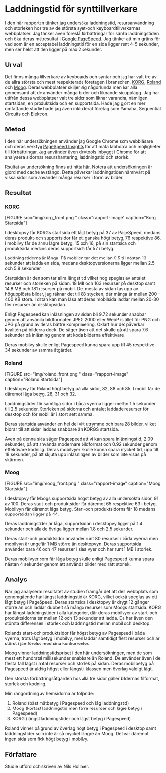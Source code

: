 ---
---
Laddningstid för synttillverkare
=========================

I den här rapporten tänker jag undersöka laddningstid, resursanvändning och storleken hos tre av de största synt-och keyboardtillverkarnas webbplatser. Jag tänker även föreslå förbättringar för sänka laddningstiden och öka deras mätresultat i [Google PageSpeed](https://developers.google.com/speed/pagespeed/insights/?hl=sv). Jag tänker att min gräns för vad som är en acceptabel laddningstid för en sida ligger runt 4-5 sekunder, men ser helst att den ligger på max 2 sekunder.

Urval
-----------------------

Det finns många tillverkare av keyboards och syntar och jag har valt tre av de allra största och mest respekterade företagen i branschen, [KORG](https://www.korg.com/us/), [Roland](https://www.roland.com/global/) och [Moog](https://www.moogmusic.com/). Deras webbplatser skiljer sig någorlunda men har alla gemensamt att de använder många bilder och liknande sidupplägg. Jag har utifrån dessa webbplatser valt tre sidor som liknar varandra, nämligen startsidan, en produktsida och en supportsida. Hade jag gjort en mer omfattande studie hade jag även inkluderat företag som Yamaha, Sequential Circuits och Elektron.

Metod
-----------------------
I den här undersökningen använder jag Google Chrome som webbläsare och deras verktyg [PageSpeed Insights](https://developers.google.com/speed/pagespeed/insights/?hl=sv) för att mäta labbdata och möjligheter till förbättringar. Jag använder även devtools inbyggt i Chrome för att analysera sidornas resurshantering, laddningstid och storlek.

Rsultat av undersökning finns att hitta [här](https://docs.google.com/spreadsheets/d/e/2PACX-1vTaJWLUTvbwsldnpnuaaUpBcoiXvKF6zqJuyXQt_3ANW4abmudo_AQj8BZQo1U-dGyv4JGZSMdsd2Lw/pubhtml?gid=0&single=true). Notera att undersökningen är gjord med cache avstängd. Detta påverkar laddningstiden nämnvärt på vissa sidor som använder många resurser i form av bilder.

Resultat
-----------------------
### KORG
[FIGURE src="img/korg_front.png " class="rapport-image" caption="Korg Startsida"]

I desktopvy får KORGs startsida ett lågt betyg på 37 av PageSpeed, medans deras produkt-och supportsidor får ett ganska högt betyg, 76 respektive 86. I mobilvy får de ännu lägre betyg, 15 och 16, på sin startsida och produktsida medans deras supportsida får 57 i betyg.

Laddningstiderna är långa. På mobilen tar det mellan 9.5 till nästan 13 sekunder att ladda en sida, medans desktopversionerna ligger mellan 2.5 och 5.8 sekunder.

Startsidan är den som tar allra längst tid vilket nog speglas av antalet resurser och storleken på sidan. 18 MB och 163 resurser på desktop samt 14.8 MB och 181 resurser på mobil. Det mesta av sidan tas upp av högupplösta bilder, jag räknar det till 88 stycken, där många är mellan 200 - 400 KB stora. I datan kan man läsa att deras mobilsida laddar mellan 20-30 fler resurser än desktopsidan.

Enligt Pagespeed kan inläsningen av sidan bli 9.72 sekunder snabbar genom att använda bildformaten JPEG 2000 eller WebP istället för PNG och JPG på grund av deras bättre komprimering. Oklart hur det påverkar kvalitén på bilderna dock. De säger även att det skulle gå att spara 7.6 sekunder på inläsning genom att koda bilderna effektivare.

Deras mobilvy skulle enligt Pagespeed kunna spara upp till 45 respektive 34 sekunder av samma åtgärder.

### Roland

[FIGURE src="img/roland_front.png " class="rapport-image" caption="Roland Startsida"]

I desktopvy får Roland högt betyg på alla sidor, 82, 88 och 85. I mobil får de däremot låga betyg, 28, 31 och 32.

Laddningstider för samtliga sidor i båda vyerna ligger mellan 1.5 sekunder till 2.5 sekunder. Storleken på sidorna och antalet laddade resurser för desktop och för mobil är i stort sett samma.

Deras startsida använder en hel del vitt utrymme och bara 28 bilder, vilket bidrar till att sidan laddas snabbare än KORGS startsida.

Även på denna sida säger Pagespeed att vi kan spara inläsningstid, 2.09 sekunder, på att använda modernare bildformat och 0.92 sekunder genom effektivare kodning. Deras mobilvyer skulle kunna spara mycket tid, upp till 18 sekunder, på att skjuta upp inläsningen av bilder som inte visas på skärmen.


### Moog

[FIGURE src="img/moog_front.png " class="rapport-image" caption="Moog Startsida"]

I desktopvy får Moogs supportsida högst betyg av alla undersökta sidor, 91 av 100. Deras start-och produktsidor får däremot 65 respektive 63 i betyg. Mobilvyn får däremot låga betyg. Start-och produktsidorna får 18 medans supportsidan ligger på 44.

Deras laddningstider är låga, supportsidan i desktopvy ligger på 1.4 sekunder och alla de övriga ligger mellan 1.8 och 2.5 sekunder.

Deras start-och produktsidor använder runt 80 resurser i båda vyerna men mobilvyn är ungefär 1 MB större än desktopvyn. Deras supportsida använder bara 46 och 47 resurser i sina vyer och har runt 1 MB i storlek.

Deras mobilvyer som får låga betyg skulle enligt Pagespeed kunna spara nästan 4 sekunder genom att använda bilder med rätt storlek.

Analys
-----------------------

När jag analyserar resultatet av studien framgår det att den webbplats som genomgående har längst laddningstid är KORG, vilket också speglas av ett lågt betyg i PageSpeed. Deras startsida i desktopvy är drygt 12 gånger större än och laddar dubbelt så många resurser som Moogs startsida. KORG har längst laddningstider i alla kategorier, där deras mobilvyer av start-och produktsidorna tar mellan 12 och 13 sekunder att ladda. De har även den största differensen i storlek och laddningstid mellan mobil och desktop.

Rolands start-och produktsidor får högst betyg av Pagespeed i båda vyerna, trots lågt betyg i mobilvy, men laddar samtidigt flest resurser och är störst i jämförelse med sina konkurrenter.

Moog vinner laddningstidspriset i den här undersökningen, men de som mest ett hundratal millisekunder snabbare än Roland. De använder även i de flesta fall lägst i antal resurser och storlek på sidan. Deras mobilbetyg på Pagespeed är aldrig högst eller längst i klassen men överlag väldigt lågt.

Den största förbättringsåtgärden hos alla tre sidor gäller bildernas filformat, storlek och kodning.

Min rangordning av hemsidorna är följande:

1. Roland (bäst mätbetyg i Pagespeed och låg laddningstid)
2. Moog (kortast laddningstid men färre resurser och lägre betyg i Pagespeed)
3. KORG (längst laddningstider och lägst betyg i Pagespeed)

Roland vinner på grund av överlag högt betyg i Pagespeed i desktop samt laddningstider som inte är så mycket längre än Moog. Det var däremot ingen sida som fick högt betyg i mobilvy.


Författare
-----------------------
Studie utförd och skriven av Nils Hollmer.
